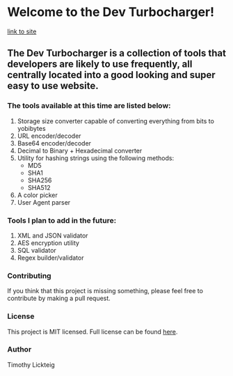 # Welcome to the Dev Turbocharger!
[link to site](https://tlickteig.github.io/dev_turbocharger/)

## The Dev Turbocharger is a collection of tools that developers are likely to use frequently, all centrally located into a good looking and super easy to use website. 

### The tools available at this time are listed below:

1. Storage size converter capable of converting everything from bits to yobibytes
2. URL encoder/decoder
3. Base64 encoder/decoder
4. Decimal to Binary + Hexadecimal converter
5. Utility for hashing strings using the following methods:
    - MD5
    - SHA1
    - SHA256
    - SHA512
6. A color picker
7. User Agent parser

### Tools I plan to add in the future:

1. XML and JSON validator
2. AES encryption utility
3. SQL validator
5. Regex builder/validator

### Contributing

If you think that this project is missing something, please feel free to contribute by making a pull request.

### License
This project is MIT licensed. Full license can be found [here](/LICENSE).

### Author
Timothy Lickteig